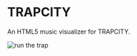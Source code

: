 TRAPCITY
============

An HTML5 music visualizer for TRAPCITY.

![run the trap](https://raw.github.com/JacksonGariety/TRAPCITY/master/TRAPCITY.png)
